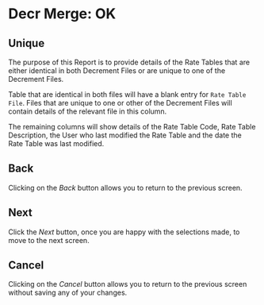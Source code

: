 # Decr Merge: OK



## Unique

The purpose of this Report is to provide details of the Rate Tables that
are either identical in both Decrement Files or are unique to one of the
Decrement Files.

Table that are identical in both files will have a blank entry for `Rate
Table File`. Files that are unique to one or other of the Decrement
Files will contain details of the relevant file in this column.

The remaining columns will show details of the Rate Table Code, Rate
Table Description, the User who last modified the Rate Table and the
date the Rate Table was last modified.

## Back

Clicking on the _Back_ button allows you to return to the previous screen.

## Next

Click the _Next_ button, once you are happy with the selections made, to
move to the next screen.

## Cancel

Clicking on the _Cancel_ button allows you to return to the previous
screen without saving any of your changes.